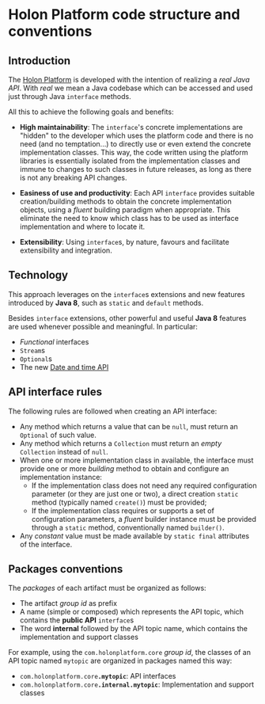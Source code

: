 # Holon Platform code structure and conventions

## Introduction

The [Holon Platform](https://holon-platform.com) is developed with the intention of realizing a _real Java API_. 
With _real_ we mean a Java codebase which can be accessed and used just through Java `interface` methods.

All this to achieve the following goals and benefits:

* __High maintainability__: The `interface`'s concrete implementations are "hidden" to the developer which uses the platform code and there is no need (and no temptation...) to directly use or even extend the concrete implementation classes. This way, the code written using the platform libraries is essentially isolated from the implementation classes and immune to changes to such classes in future releases, as long as there is not any breaking API changes.

* __Easiness of use and productivity__: Each API `interface` provides suitable creation/building methods to obtain the concrete implementation objects, using a _fluent_ building paradigm when appropriate. This eliminate the need to know which class has to be used as interface implementation and where to locate it.

* __Extensibility__: Using `interface`s, by nature, favours and facilitate extensibility and integration.

## Technology

This approach leverages on the `interface`s extensions and new features introduced by __Java 8__, such as `static` and `default` methods.

Besides `interface` extensions, other powerful and useful __Java 8__ features are used whenever possible and meaningful. In particular:

* _Functional_ interfaces
* `Stream`s
* `Optional`s
* The new [Date and time API](http://www.oracle.com/technetwork/articles/java/jf14-date-time-2125367.html)

## API interface rules

The following rules are followed when creating an API interface:

* Any method which returns a value that can be `null`, must return an `Optional` of such value.
* Any method which returns a `Collection` must return an _empty_ `Collection` instead of `null`.
* When one or more implementation class in available, the interface must provide one or more _building_ method to obtain and configure an implementation instance:
	* If the implementation class does not need any required configuration parameter (or they are just one or two), a direct creation `static` method (typically named `create()`) must be provided;
	* If the implementation class requires or supports a set of configuration parameters, a _fluent_ builder instance must be provided through a `static` method, conventionally named `builder()`.
* Any _constant_ value must be made available by `static final` attributes of the interface.

## Packages conventions

The _packages_ of each artifact must be organized as follows:

* The artifact _group id_ as prefix
* A name (simple or composed) which represents the API topic, which contains the __public API__ `interface`s
* The word __internal__ followed by the API topic name, which contains the implementation and support classes

For example, using the `com.holonplatform.core` _group id_, the classes of an API topic named `mytopic` are organized in packages named this way:

* `com.holonplatform.core`**`.mytopic`**: API interfaces
* `com.holonplatform.core`**`.internal.mytopic`**: Implementation and support classes
